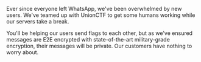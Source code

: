Ever since everyone left WhatsApp, we've been overwhelmed by new users. We've teamed up with UnionCTF to get some humans working while our servers take a break.

You'll be helping our users send flags to each other, but as we've ensured messages are E2E encrypted with state-of-the-art military-grade encryption, their messages will be private. Our customers have nothing to worry about.
